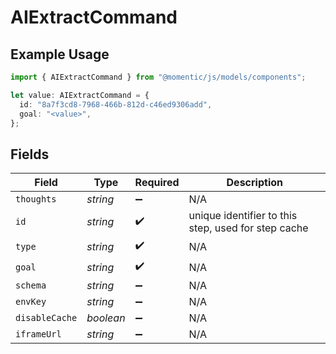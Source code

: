 # AIExtractCommand

## Example Usage

```typescript
import { AIExtractCommand } from "@momentic/js/models/components";

let value: AIExtractCommand = {
  id: "8a7f3cd8-7968-466b-812d-c46ed9306add",
  goal: "<value>",
};
```

## Fields

| Field                                               | Type                                                | Required                                            | Description                                         |
| --------------------------------------------------- | --------------------------------------------------- | --------------------------------------------------- | --------------------------------------------------- |
| `thoughts`                                          | *string*                                            | :heavy_minus_sign:                                  | N/A                                                 |
| `id`                                                | *string*                                            | :heavy_check_mark:                                  | unique identifier to this step, used for step cache |
| `type`                                              | *string*                                            | :heavy_check_mark:                                  | N/A                                                 |
| `goal`                                              | *string*                                            | :heavy_check_mark:                                  | N/A                                                 |
| `schema`                                            | *string*                                            | :heavy_minus_sign:                                  | N/A                                                 |
| `envKey`                                            | *string*                                            | :heavy_minus_sign:                                  | N/A                                                 |
| `disableCache`                                      | *boolean*                                           | :heavy_minus_sign:                                  | N/A                                                 |
| `iframeUrl`                                         | *string*                                            | :heavy_minus_sign:                                  | N/A                                                 |
